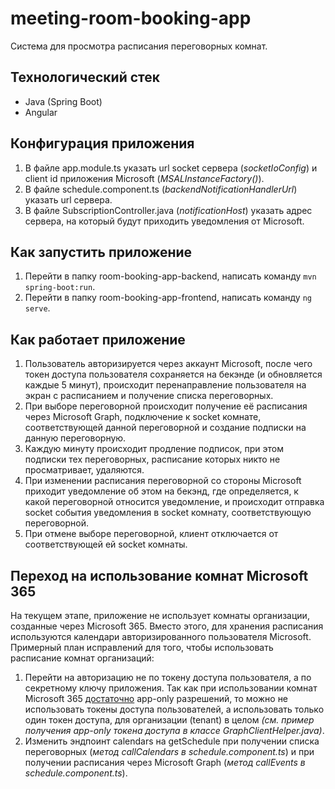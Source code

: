 # meeting-room-booking-app
Система для просмотра расписания переговорных комнат.
## Технологический стек
- Java (Spring Boot)
- Angular
## Конфигурация приложения
1. В файле app.module.ts указать url socket сервера (*socketIoConfig*) и client id приложения Microsoft (*MSALInstanceFactory()*).
2. В файле schedule.component.ts (*backendNotificationHandlerUrl*) указать url сервера.
3. В файле SubscriptionController.java (*notificationHost*) указать адрес сервера, на который будут приходить уведомления от Microsoft.
## Как запустить приложение
1. Перейти в папку room-booking-app-backend, написать команду `mvn spring-boot:run`.
2. Перейти в папку room-booking-app-frontend, написать команду `ng serve`.
## Как работает приложение
1. Пользователь авторизируется через аккаунт Microsoft, после чего токен доступа пользователя сохраняется на бекэнде (и обновляется
каждые 5 минут), происходит перенаправление пользователя на экран с расписанием и получение списка переговорных.
2. При выборе переговорной происходит получение её расписания через Microsoft Graph, подключение к socket комнате,
соответствующей данной переговорной и создание подписки на данную переговорную.
3. Каждую минуту происходит продление подписок, при этом подписки тех переговорных, расписание которых никто не просматривает, удаляются.
4. При изменении расписания переговорной со стороны Microsoft приходит уведомление об этом на бекэнд, где определяется, к
какой переговорной относится уведомление, и происходит отправка socket события уведомления в socket комнату, соответствующую
переговорной.
5. При отмене выборе переговорной, клиент отключается от соответствующей ей socket комнаты.
## Переход на использование комнат Microsoft 365
На текущем этапе, приложение не использует комнаты организации, созданные через Microsoft 365. Вместо этого, для
хранения расписания используются календари авторизированного пользователя Microsoft. Примерный план исправлений для того, чтобы использовать
расписание комнат организаций:
1. Перейти на авторизацию не по токену доступа пользователя, а по секретному ключу приложения. Так как при использовании
комнат Microsoft 365 [достаточно](https://learn.microsoft.com/en-us/graph/outlook-get-free-busy-schedule#:~:text=getSchedule%20supports%20both%20delegated%20and%20app%2Donly%20scenarios)
app-only разрешений, то можно не использовать токены доступа пользователей, а использовать только один токен доступа, для
организации (tenant) в целом *(см. пример получения app-only токена доступа в классе GraphClientHelper.java)*.
2. Изменить эндпоинт calendars на getSchedule при получении списка переговорных (*метод callCalendars в schedule.component.ts*) и при получении
расписания через Microsoft Graph (*метод callEvents в schedule.component.ts*).

